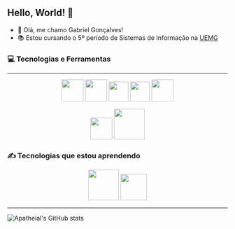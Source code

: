 <link rel="stylesheet" type='text/css' href="https://cdn.jsdelivr.net/gh/devicons/devicon@latest/devicon.min.css" />

## Hello, World! 👋
- 🤠 Olá, me chamo Gabriel Gonçalves!
- 📚 Estou cursando o 5º período de Sistemas de Informação na [UEMG](https://www.uemg.br)

### 💻 Tecnologias e Ferramentas
------------------------------------------------
<p align="center"> 
    <img src="https://cdn.jsdelivr.net/gh/devicons/devicon@latest/icons/html5/html5-original-wordmark.svg" width="50px"/>
    <img src="https://cdn.jsdelivr.net/gh/devicons/devicon@latest/icons/css3/css3-original-wordmark.svg" width="50px"/>
    <img src="https://cdn.jsdelivr.net/gh/devicons/devicon@latest/icons/javascript/javascript-original.svg" width="45px"/>
    <img src="https://cdn.jsdelivr.net/gh/devicons/devicon@latest/icons/typescript/typescript-original.svg" width="45px"/>
    <img src="https://cdn.jsdelivr.net/gh/devicons/devicon@latest/icons/react/react-original-wordmark.svg" width="50px"/>
</p>

<p align="center"> 
    <img src="https://cdn.jsdelivr.net/gh/devicons/devicon@latest/icons/nodejs/nodejs-plain-wordmark.svg" width="50px"/>
    <img src="https://cdn.jsdelivr.net/gh/devicons/devicon@latest/icons/mysql/mysql-original-wordmark.svg" width=" 70px"/>
</p>

### ✍ Tecnologias que estou aprendendo

<p align="center"> 
    <img src="https://cdn.jsdelivr.net/gh/devicons/devicon@latest/icons/nestjs/nestjs-original-wordmark.svg" width="70px"/>
    <img src="https://cdn.jsdelivr.net/gh/devicons/devicon@latest/icons/postgresql/postgresql-original-wordmark.svg" width="60px"/>
</p>
    <i class="devicon-nextjs-plain" style="font-size: 60px"></i>

------------------------------
![Apatheial's GitHub stats](https://github-readme-stats.vercel.app/api?username=apatheial&show_icons=true&theme=tokyonight)


<!--
# Titulo 1
## Titulo 2
### Titulo 3
#### Titulo 4
##### Titulo 5

## Negrito, Italico ou Negrito e Italico
*Italico* ou __Italico__

**Negrito** ou __Negrito__

___Negrito e Italico___


## Listas não ordenadas e ordenadas

- Lista não ordenada
- Lista 1
    - Lista 2

1. Lista Ordenada
2. Lista 1
    1. Sublista Ordenada

## Link da imagem com link
[Texto da imagem](https://encrypted-tbn0.gstatic.com/images?q=tbn:ANd9GcQPuPHU1V-xnwIH7s45ZQW2nid1AxW9YKfG3A&s)

## Imagem diretamente
![Texto da imagem](https://encrypted-tbn0.gstatic.com/images?q=tbn:ANd9GcQPuPHU1V-xnwIH7s45ZQW2nid1AxW9YKfG3A&s)


## Códigos

`fn(a, b)` 
- crase é usada para sinalizar __uma__ linha código

```
fn(a, b) {
    return a + b
} 
```
- 3 crases são utilizadas para sinalizar um bloco código

## Citações
> Texto de Citações

## Linhas de sepração

TEXTO
--------------

| Cabeçalho 1 | Cabeçalho 2 |
| ----------- | ----------- |

## Checkout
[X] Tarefa 1 <br>
[ ] Tarefa 2

**Apatheial/Apatheial** is a ✨ _special_ ✨ repository because its `README.md` (this file) appears on your GitHub profile.

Here are some ideas to get you started:

- 🔭 I’m currently working on ...
- 🌱 I’m currently learning ...
- 👯 I’m looking to collaborate on ...
- 🤔 I’m looking for help with ...
- 💬 Ask me about ...
- 📫 How to reach me: ...
- 😄 Pronouns: ...
- ⚡ Fun fact: ...
-->
